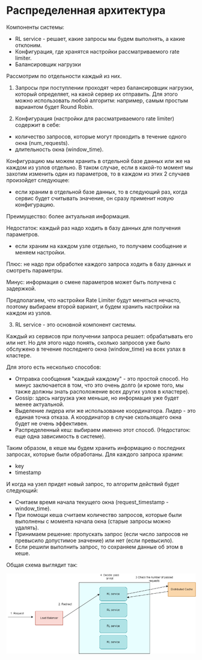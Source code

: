 # Распределенная архитектура

Компоненты системы:
* RL service - решает, какие запросы мы будем выполнять, а какие отклоним.
* Конфигурация, где хранятся настройки рассматриваемого rate limiter.
* Балансировщик нагрузки

Рассмотрим по отдельности каждый из них.

1. Запросы при поступлении проходят через балансировщик нагрузки, который определяет, на какой сервер их отправить.
Для этого можно использовать любой алгоритм: например, самым простым вариантом будет Round Robin.

2. Конфигурация (настройки для рассматриваемого rate limiter) содержит в себе:
* количество запросов, которые могут проходить в течение одного окна (num_requests).
* длительность окна (window_time).

Конфигурацию мы можем хранить в отдельной базе данных или же на каждом из узлов отдельно. В таком случае, если в какой-то
момент мы захотим изменить один из параметров, то в каждом из этих 2 случаев произойдет следующее:
* если храним в отдельной базе данных, то в следующий раз, когда сервис будет считывать значение, он сразу применит новую
конфигурацию.

Преимущество: более актуальная информация.

Недостаток: каждый раз надо ходить в базу данных для получения параметров.

* если храним на каждом узле отдельно, то получаем сообщение и меняем настройки.

Плюс: не надо при обработке каждого запроса ходить в базу данных и смотреть параметры.

Минус: информация о смене параметров может быть получена с задержкой.

Предполагаем, что настройки Rate Limiter будут меняться нечасто, поэтому выбираем второй вариант, и будем хранить
настройки на каждом из узлов.

3. RL service - это основной компонент системы.

Каждый из сервисов при получении запроса решает: обрабатывать его или нет. Но для этого надо понять, сколько запросов
уже было обслужено в течение последнего окна (window_time) на всех узлах в кластере.

Для этого есть несколько способов:
* Отправка сообщения "каждый каждому" - это простой способ. Но минус заключается в том, что это очень долго (и кроме
того, мы также должны знать расположение всех других узлов в кластере).
* Gossip: здесь нагрузка уже меньше, но информация уже будет менее актуальной.
* Выделение лидера или же использование координатора. Лидер - это единая точка отказа. А координатор в случае скользящего
окна будет не очень эффективен.
* Распределенный кеш: выбираем именно этот способ. (Недостаток: еще одна зависимость в системе).

Таким образом, в кеше мы будем хранить информацию о последних запросах, которые были обработаны. Для каждого запроса храним:
* key
* timestamp

И когда на узел придет новый запрос, то алгоритм действий будет следующий:
* Считаем время начала текущего окна (request_timestamp - window_time).
* При помощи кеша считаем количество запросов, которые были выполнены с момента начала окна (старые запросы можно удалять).
* Принимаем решение: пропускать запрос (если число запросов не превысило допустимое значение) или нет (если превысило).
* Если решили выполнить запрос, то сохраняем данные об этом в кеше.

Общая схема выглядит так:

![Архитектура распределенного Rate Limiter](./images/ratelimiter.png)



